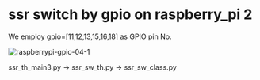 # ssr switch by gpio on raspberry_pi 2

We employ gpio=[11,12,13,15,16,18] as GPIO pin No.

![raspberrypi-gpio-04-1](https://github.com/user-attachments/assets/80b14671-f42f-458f-a6be-38e26fc8ec3c)

ssr_th_main3.py -> ssr_sw_th.py -> ssr_sw_class.py
